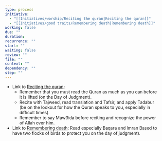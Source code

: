 ```yaml
---
type: process
initiative:
  - "[[Initiatives/worship/Reciting the quran|Reciting the quran]]"
  - "[[Initiatives/good traits/Remembering death|Remembering death]]"
working: false
due: ""
duration: 
recurrence: ""
start: ""
waiting: false
review: ""
file: ""
context: ""
dependency: ""
step: ""
---
```

* Link to [Reciting the quran](Initiatives/worship/Reciting%20the%20quran.md):
	* Remember that you must read the Quran as much as you can before it is lifted (on the Day of Judgment).
	* Recite with Tajweed, read translation and Tafsir, and apply Tadabur (be on the lookout for how the Quran speaks to you, especially in difficult times).
	* Remember to say Maw3ida before reciting and recognize the power of Allah over him.
* Link to [Remembering death](Initiatives/good%20traits/Remembering%20death.md): Read especially Baqara and Imran Based to have two flocks of birds to protect you on the day of judgment).
